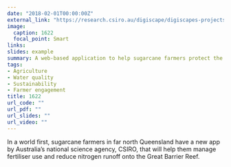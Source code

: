 ```yaml
---
date: "2018-02-01T00:00:00Z"
external_link: "https://research.csiro.au/digiscape/digiscapes-projects/great-barrier-reef-and-sugarcane-production/"
image:
  caption: 1622
  focal_point: Smart
links:
slides: example
summary: A web-based application to help sugarcane farmers protect the Great Barrier Reef.
tags:
- Agriculture
- Water quality
- Sustainability
- Farmer engagement
title: 1622
url_code: ""
url_pdf: ""
url_slides: ""
url_video: ""
---
```


In a world first, sugarcane farmers in far north Queensland have a new app by Australia’s national science agency, CSIRO, that will help them manage fertiliser use and reduce nitrogen runoff onto the Great Barrier Reef.
